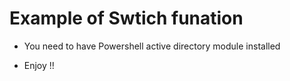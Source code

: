 # Example of Swtich funation

* You need to have Powershell active directory module installed 

* Enjoy !!
